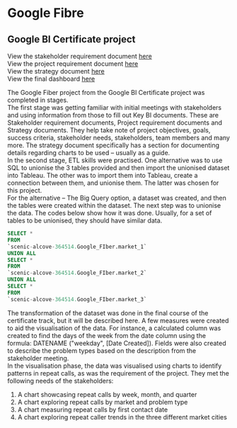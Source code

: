 # Google Fibre

## Google BI Certificate project  
  
View the stakeholder requirement document [here](https://github.com/LJ-Luka/GoogleFibre/blob/main/Stakeholder-Requirements-Document.docx)  
View the project requirement document [here](https://github.com/LJ-Luka/GoogleFibre/blob/main/Project-Requirements-Document.docx)  
View the strategy document [here](https://github.com/LJ-Luka/GoogleFibre/blob/main/Strategy-Document.docx)   
View the final dashboard [here](https://public.tableau.com/app/profile/lumi.luka/viz/Google_Fiber_Reporting_Tables/GoogleFiber)  <br>

The Google Fiber project from the Google BI Certificate project was completed in stages.  
The first stage was getting familiar with initial meetings with stakeholders and using information from those to fill out Key BI documents. These are Stakeholder requirement documents, Project requirement documents and Strategy documents. They help take note of project objectives, goals, success criteria, stakeholder needs, stakeholders, team members and many more. The strategy document specifically has a section for documenting details regarding charts to be used – usually as a guide.  
In the second stage, ETL skills were practised. One alternative was to use SQL to unionise the 3 tables provided and then import the unionised dataset into Tableau. The other was to import them into Tableau, create a connection between them, and unionise them. The latter was chosen for this project.  
For the alternative – The Big Query option, a dataset was created, and then the tables were created within the dataset. The next step was to unionise the data. The codes below show how it was done. Usually, for a set of tables to be unionised, they should have similar data.

```sql
SELECT *
FROM
`scenic-alcove-364514.Google_FIber.market_1`
UNION ALL
SELECT *
FROM
`scenic-alcove-364514.Google_FIber.market_2`
UNION ALL
SELECT *
FROM
`scenic-alcove-364514.Google_FIber.market_3`
```
  
The transformation of the dataset was done in the final course of the certificate track, but it will be described here. A few measures were created to aid the visualisation of the data. For instance, a calculated column was created to find the days of the week from the date column using the formula: DATENAME ("weekday", [Date Created]). Fields were also created to describe the problem types based on the description from the stakeholder meeting.  
In the visualisation phase, the data was visualised using charts to identify patterns in repeat calls, as was the requirement of the project. They met the following needs of the stakeholders:  
1.	A chart showcasing repeat calls by week, month, and quarter
2.	A chart exploring repeat calls by market and problem type
3.	A chart measuring repeat calls by first contact date
4.	A chart exploring repeat caller trends in the three different market cities
